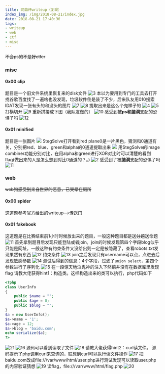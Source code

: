 ```yaml
---
title: 网鼎杯writeup（复现）
index_img: /img/2018-08-21/index.jpg
date: 2018-08-21 17:40:30
tags: 
- writeup
- web
- ctf
- misc
---
```

~~不会ps的不是好ctfer~~
<!--more-->

### misc
#### 0x00 clip
题目是一个旧文件系统里恢复来的disk文件
![3](/img/2018-08-21/3.png)
本以为要用到专门的工具去打开找谷歌百度找了一遍啥也没发现，垃圾软件倒是装了不少，后来队友用010搜索IDAT发现一张有头的和没头的图片
![7](/img/2018-08-21/7.png)
![8](/img/2018-08-21/8.png)
提取出来是这么个鬼样子的
![4](/img/2018-08-21/4.png)
![5](/img/2018-08-21/5.png)
打横切开
![9](/img/2018-08-21/9.png)
重新拼接成下图（我队友做的）
![10](/img/2018-08-21/10.png)
感受到被**ps和脑洞**支配的恐惧了吗
![12](/img/2018-08-21/12.jpg)
#### 0x01 minified
题目是一张图片
![](/img/2018-08-21/flag_enc.png)
StegSolve打开看到red plane0是一片黑色，猜测和0通道有关，分别把red、blue、green和alpha的0通道提取出来
![](/img/2018-08-21/1.png)
用StegSolve的image combiner功能分别对比，在用alpha和green进行XOR对比时可以清楚的看到flag(做出来的人是怎么想到对比0通道的？。)
![2](/img/2018-08-21/2.png)
感受到了被**脑洞**支配的恐惧了吗
![11](/img/2018-08-21/12.jpg)

### web
~~web狗感受到来自世界的恶意，已哭晕在厕所~~
#### 0x00 spider
这道题参考官方给出的writeup-->[传送门](https://mp.weixin.qq.com/s?__biz=MzUzNTkyODI0OA==&mid=2247491146&idx=3&sn=62911c7eede3f3207bd3badb65983d8d&chksm=faff529dcd88db8b00fc09b58bd8d86ebbbd6463cba8d9319718e4ded7046fc60c76475aa943&mpshare=1&scene=23&srcid=0820KKS4SsULFtWOy9z1xffV#rd)
#### 0x01 fakebook
这道题是在比赛结束前1小时时候放出来的题目，一般这种题目都是送~~分题~~送命题
![11](/img/2018-08-21/11.png)
首先拿到题目后发现只能登陆或者join，join的时候发现第四个字段blog似乎只能是网址，一般这种有约束条件又没给出则一定是被隐藏了，查看robots.txt发现果然有东西
![12](/img/2018-08-21/12.png)
约束条件
![13](/img/2018-08-21/13.png)
join之后发现只有username可以点，点进去后发现敏感参数
![14](/img/2018-08-21/14.png)
测试后得到的信息：4个字段，过滤了`union select`，第四个参数进行了序列化
![15](/img/2018-08-21/15.png)
在一段惊天地泣鬼神的注入下然鹅并没有在数据库里发现flag
请教大佬获得hint1：构造类。这样构造出来的类可以执行，php代码如下
```php
<?php
class UserInfo
{
    public $name = "";
    public $age = 0;
    public $blog = "";
}
$a = new UserInfo();
$a->name = '1';
$a->age = 12;
$a->blog = 'baidu.com';
echo serialize($a);
?>
```
![21](/img/2018-08-21/21.png)
![16](/img/2018-08-21/16.png)
源码可以看到读取了文件
![18](/img/2018-08-21/18.png)
请教大佬获得hint2：curl读文件。
源码提示了php调用curl来查询的，联想到curl可以执行读文件操作
![17](/img/2018-08-21/17.png)
把baidu.com改成file:///var/www/html/user.php进行测试发现可以读取user.php的内容验证猜想
![19](/img/2018-08-21/19.png)
读flag，file:///var/www/html/flag.php
![20](/img/2018-08-21/20.png)

